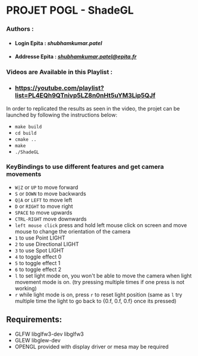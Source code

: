 # PROJET POGL - ShadeGL

### **Authors** :
- #### **Login Epita** : ***shubhamkumar.patel***
- #### **Addresse Epita** : ***shubhamkumar.patel@epita.fr***


### Videos are Available in this Playlist : 
- ### https://youtube.com/playlist?list=PL4EQh9QTnivp5LZ8n0nHt5uYM3Lip5QJf

In order to replicated the results as seen in the video, the projet can be launched by following the instructions below:
- `make build`
- `cd build`
- `cmake ..`
- `make`
- `./ShadeGL`


### KeyBindings to use different features and get camera movements
- `W|Z` or `UP` to move forward
- `S` or `DOWN` to move backwards
- `Q|A` or `LEFT` to move left
- `D` or `RIGHT` to move right
- `SPACE` to move upwards
- `CTRL-RIGHT` move downwards
- `left mouse click` press and hold left mouse click on screen and move mouse to change the orientation of the camera
- `1` to use Point LIGHT
- `2` to use Directional LIGHT
- `3` to use Spot LIGHT
- `4` to toggle effect 0
- `5` to toggle effect 1
- `6` to toggle effect 2
- `l` to set light mode on, you won't be able to move the camera when light movement mode is on. (try pressing multiple times if one press is not working)
- `r` while light mode is on, press `r` to reset light position (same as `l` try multiple time the light to go back to {0.f, 0.f, 0.f} once its pressed)


## Requirements:
- GLFW libglfw3-dev libglfw3
- GLEW libglew-dev
- OPENGL provided with display driver or mesa may be required
